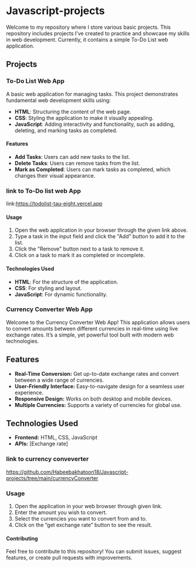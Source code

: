 # Javascript-projects
Welcome to my repository where I store various basic projects. This repository includes projects I’ve created to practice and showcase my skills in web development. Currently, it contains a simple To-Do List web application.

## Projects

### To-Do List Web App

A basic web application for managing tasks. This project demonstrates fundamental web development skills using:

- **HTML**: Structuring the content of the web page.
- **CSS**: Styling the application to make it visually appealing.
- **JavaScript**: Adding interactivity and functionality, such as adding, deleting, and marking tasks as completed.

#### Features

- **Add Tasks**: Users can add new tasks to the list.
- **Delete Tasks**: Users can remove tasks from the list.
- **Mark as Completed**: Users can mark tasks as completed, which changes their visual appearance.

### link to To-Do list web App
link:https://todolist-tau-eight.vercel.app

#### Usage

1. Open the web application in your browser through the given link above.
2. Type a task in the input field and click the "Add" button to add it to the list.
3. Click the "Remove" button next to a task to remove it.
4. Click on a task to mark it as completed or incomplete.

#### Technologies Used

- **HTML**: For the structure of the application.
- **CSS**: For styling and layout.
- **JavaScript**: For dynamic functionality.


### Currency Converter Web App

Welcome to the Currency Converter Web App! This application allows users to convert amounts between different currencies in real-time using live exchange rates. It’s a simple, yet powerful tool built with modern web technologies.

## Features

- **Real-Time Conversion:** Get up-to-date exchange rates and convert between a wide range of currencies.
- **User-Friendly Interface:** Easy-to-navigate design for a seamless user experience.
- **Responsive Design:** Works on both desktop and mobile devices.
- **Multiple Currencies:** Supports a variety of currencies for global use.

## Technologies Used

- **Frontend:** HTML, CSS, JavaScript
- **APIs:** [Exchange rate]

###  link to currency conveverter
https://github.com/Habeebakhatoon18/Javascript-projects/tree/main/currencyConverter

### Usage

1. Open the application in your web browser through given link.
2. Enter the amount you wish to convert.
3. Select the currencies you want to convert from and to.
4. Click on the “get exchange rate” button to see the result.


#### Contributing

Feel free to contribute to this repository! You can submit issues, suggest features, or create pull requests with improvements.

